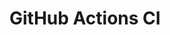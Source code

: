 # GitHub Actions CI


































































































































































































